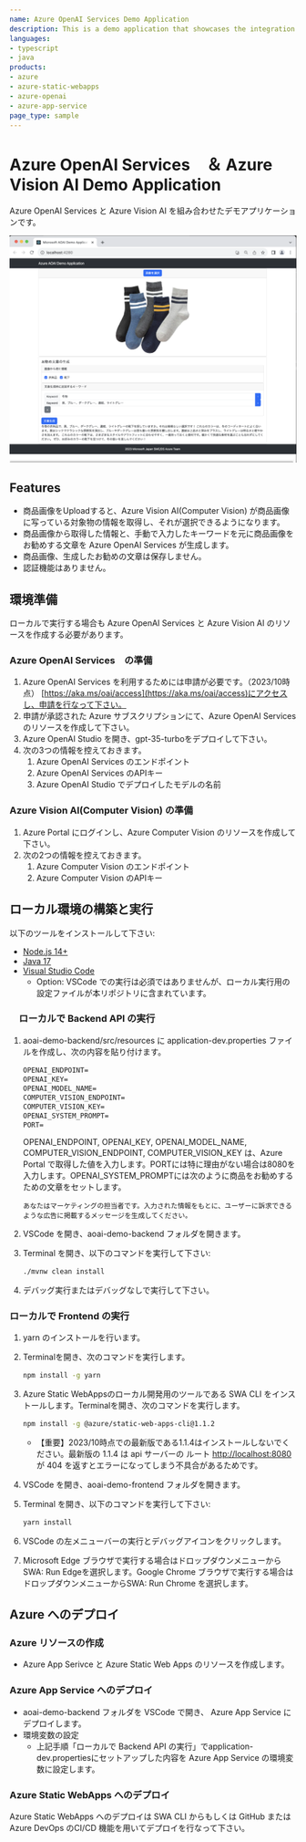 ```yaml
---
name: Azure OpenAI Services Demo Application
description: This is a demo application that showcases the integration of Azure OpenAI Services and Azure Vision AI.
languages:
- typescript
- java
products:
- azure
- azure-static-webapps
- azure-openai
- azure-app-service
page_type: sample
---
```


# Azure OpenAI Services　＆ Azure Vision AI Demo Application

Azure OpenAI Services と Azure Vision AI を組み合わせたデモアプリケーションです。

![](docs/screen.png)

## Features

* 商品画像をUploadすると、Azure Vision AI(Computer Vision) が商品画像に写っている対象物の情報を取得し、それが選択できるようになります。
* 商品画像から取得した情報と、手動で入力したキーワードを元に商品画像をお勧めする文章を Azure OpenAI Services が生成します。
* 商品画像、生成したお勧めの文章は保存しません。
* 認証機能はありません。

## 環境準備

ローカルで実行する場合も Azure OpenAI Services と Azure Vision AI のリソースを作成する必要があります。

### Azure OpenAI Services　の準備

1. Azure OpenAI Services を利用するためには申請が必要です。（2023/10時点） [https://aka.ms/oai/access](https://aka.ms/oai/access)にアクセスし、申請を行なって下さい。
2. 申請が承認された Azure サブスクリプションにて、Azure OpenAI Services のリソースを作成して下さい。
3. Azure OpenAI Studio を開き、gpt-35-turboをデプロイして下さい。
4. 次の3つの情報を控えておきます。
   1. Azure OpenAI Services のエンドポイント
   2. Azure OpenAI Services のAPIキー
   3. Azure OpenAI Studio でデプロイしたモデルの名前

### Azure Vision AI(Computer Vision) の準備

1. Azure Portal にログインし、Azure Computer Vision のリソースを作成して下さい。
2. 次の2つの情報を控えておきます。
   1. Azure Computer Vision のエンドポイント
   2. Azure Computer Vision のAPIキー

## ローカル環境の構築と実行

以下のツールをインストールして下さい:

* [Node.js 14+](https://nodejs.org/en/download/)
* [Java 17](https://learn.microsoft.com/ja-jp/java/openjdk/download#openjdk-17)
* [Visual Studio Code](https://code.visualstudio.com/)
  * Option: VSCode での実行は必須ではありませんが、ローカル実行用の設定ファイルが本リポジトリに含まれています。

### 　ローカルで Backend API の実行

1. aoai-demo-backend/src/resources に application-dev.properties ファイルを作成し、次の内容を貼り付けます。

    ```application.properties
    OPENAI_ENDPOINT=
    OPENAI_KEY=
    OPENAI_MODEL_NAME=
    COMPUTER_VISION_ENDPOINT=
    COMPUTER_VISION_KEY=
    OPENAI_SYSTEM_PROMPT=
    PORT=
    ```

    OPENAI_ENDPOINT, OPENAI_KEY, OPENAI_MODEL_NAME, COMPUTER_VISION_ENDPOINT, COMPUTER_VISION_KEY は、Azure Portal で取得した値を入力します。PORTには特に理由がない場合は8080を入力します。OPENAI_SYSTEM_PROMPTには次のように商品をお勧めするための文章をセットします。

    ```text
    あなたはマーケティングの担当者です。入力された情報をもとに、ユーザーに訴求できるような広告に掲載するメッセージを生成してください。
    ```

2. VSCode を開き、aoai-demo-backend フォルダを開きます。

3. Terminal を開き、以下のコマンドを実行して下さい:

    ```bash
    ./mvnw clean install
    ```

4. デバッグ実行またはデバッグなしで実行して下さい。

### ローカルで Frontend の実行

1. yarn のインストールを行います。
2. Terminalを開き、次のコマンドを実行します。

    ```bash
    npm install -g yarn
    ```

3. Azure Static WebAppsのローカル開発用のツールである SWA CLI をインストールします。Terminalを開き、次のコマンドを実行します。

    ```bash
    npm install -g @azure/static-web-apps-cli@1.1.2
    ```

    * 【重要】2023/10時点での最新版である1.1.4はインストールしないでください。最新版の 1.1.4 は api サーバーの ルート [http://localhost:8080](http://localhost:8080) が 404 を返すとエラーになってしまう不具合があるためです。

4. VSCode を開き、aoai-demo-frontend フォルダを開きます。
5. Terminal を開き、以下のコマンドを実行して下さい:

    ```bash
    yarn install
    ```

6. VSCode の左メニューバーの実行とデバッグアイコンをクリックします。
7. Microsoft Edge ブラウザで実行する場合はドロップダウンメニューからSWA: Run Edgeを選択します。Google Chrome ブラウザで実行する場合はドロップダウンメニューからSWA: Run Chrome を選択します。

## Azure へのデプロイ

### Azure リソースの作成

* Azure App Serivce と Azure Static Web Apps のリソースを作成します。
  
### Azure App Service へのデプロイ

* aoai-demo-backend フォルダを VSCode で開き、 Azure App Service にデプロイします。
* 環境変数の設定
  * 上記手順「ローカルで Backend API の実行」でapplication-dev.propertiesにセットアップした内容を Azure App Service の環境変数に設定します。

### Azure Static WebApps へのデプロイ

Azure Static WebApps へのデプロイは SWA CLI からもしくは GitHub または Azure DevOps のCI/CD 機能を用いてデプロイを行なって下さい。
